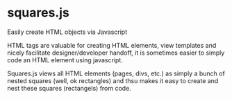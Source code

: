 squares.js
==========

Easily create HTML objects via Javascript

HTML tags are valuable for creating HTML elements, view templates and nicely facilitate designer/developer handoff, it is sometimes easier to simply code an HTML element using javascript.  

Squares.js views all HTML elements (pages, divs, etc.) as simply a bunch of nested squares (well, ok rectangles) and thsu makes it easy to create and nest these squares (rectangels) from code.  

